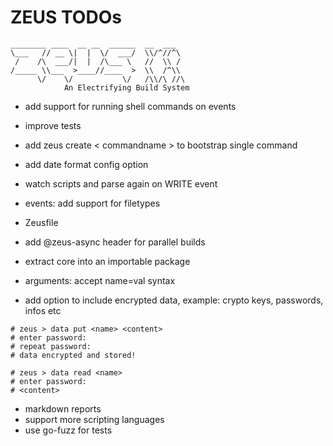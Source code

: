 # ZEUS TODOs

    ________ ____  __ __  ______  __  ___
    \___   // __ \|  |  \/  ___/  \\/^//^\
     /    /\  ___/|  |  /\___ \   //  \\ /
    /_____ \\___  >____//____  >  \\  /^\\
          \/    \/           \/   /\\/\ //\
                An Electrifying Build System

- add support for running shell commands on events
- improve tests
- add zeus create < commandname > to bootstrap single command
- add date format config option
- watch scripts and parse again on WRITE event
- events: add support for filetypes
- Zeusfile

- add @zeus-async header for parallel builds
- extract core into an importable package
- arguments: accept name=val syntax

- add option to include encrypted data, example: crypto keys, passwords, infos etc

```shell
# zeus > data put <name> <content>
# enter password:
# repeat password:
# data encrypted and stored!

# zeus > data read <name>
# enter password:
# <content>
```

- markdown reports
- support more scripting languages
- use go-fuzz for tests